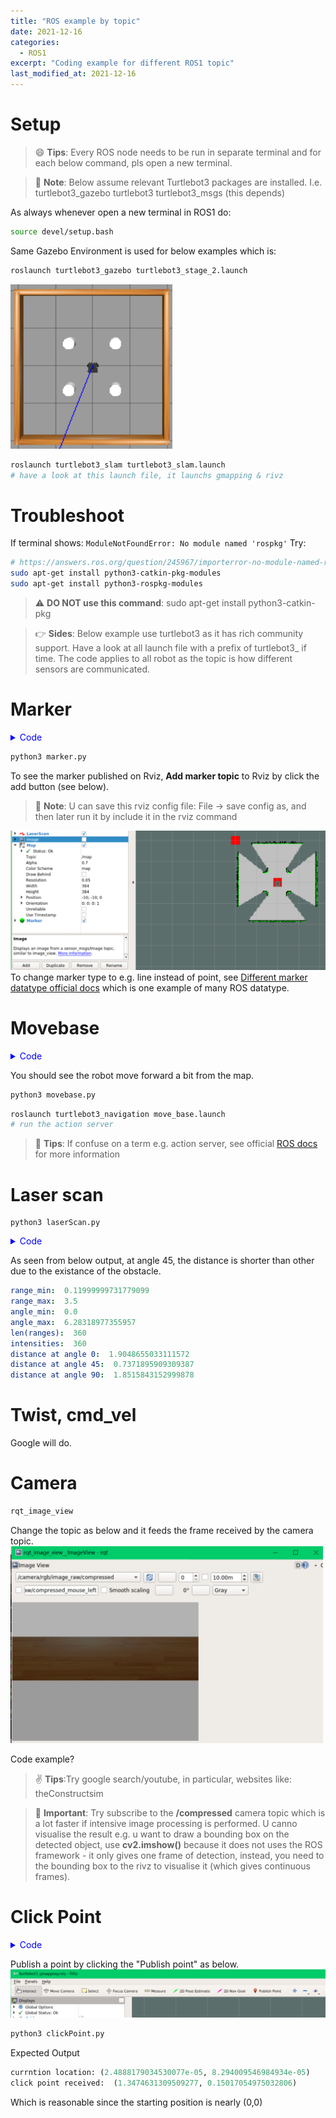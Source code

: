 ```yaml
---
title: "ROS example by topic"
date: 2021-12-16
categories:
  - ROS1
excerpt: "Coding example for different ROS1 topic"
last_modified_at: 2021-12-16
---
```


# Setup
> :smile: **Tips**: Every ROS node needs to be run in separate terminal and for each below command, pls open a new terminal.

> :gem: **Note**: Below assume relevant Turtlebot3 packages are installed. I.e. turtlebot3_gazebo turtlebot3 turtlebot3_msgs (this depends)  

As always whenever open a new terminal in ROS1 do:
```bash
source devel/setup.bash
```
Same Gazebo Environment is used for below examples which is:  

```bash 
roslaunch turtlebot3_gazebo turtlebot3_stage_2.launch
```
![map](/assets/images/ros/map.png)

```bash
roslaunch turtlebot3_slam turtlebot3_slam.launch
# have a look at this launch file, it launchs gmapping & rivz
```

# Troubleshoot
If terminal shows:  ``ModuleNotFoundError: No module named 'rospkg'`` Try:
```bash
# https://answers.ros.org/question/245967/importerror-no-module-named-rospkg-python3-solved/
sudo apt-get install python3-catkin-pkg-modules
sudo apt-get install python3-rospkg-modules
```
> :warning: **DO NOT use this command**: sudo apt-get install python3-catkin-pkg

> :point_right: **Sides**: Below example use turtlebot3 as it has rich community support. Have a look at all launch file with a prefix of turtlebot3_ if time. The code applies to all robot as the topic is how different sensors are communicated.

# Marker

<details>
<summary markdown="span" style="color:blue;">Code</summary>

{% highlight python %}


import rospy
from visualization_msgs.msg import Marker
from geometry_msgs.msg import Point


def print_points(points_list):
    """
    https://answers.ros.org/question/220943/publishing-marker-points-python/
    """
    pub = rospy.Publisher('visualization_marker', Marker, queue_size=1)
    rospy.loginfo('Publishing example line')
    
    rate = rospy.Rate(5)

    iterations = 0
    while not rospy.is_shutdown() and iterations <= 10:
        marker = Marker()
        marker.header.frame_id = "/map"

        marker.type = marker.POINTS
        marker.action = marker.ADD
        marker.pose.orientation.w = 1

        marker.points = points_list
        t = rospy.Duration()
        marker.lifetime = t
        marker.scale.x = 0.4
        marker.scale.y = 0.4
        marker.scale.z = 0.4
        marker.color.a = 1.0
        marker.color.r = 1.0

        pub.publish(marker)
        iterations += 1
        rate.sleep()

def print_line(points_list, rgb=(0,0,255), mid=0):
    
    pub_line_min_dist = rospy.Publisher('visualization_marker', Marker, queue_size=1)
    rospy.loginfo('Publishing example line')
    iteration = 0
    
    while not rospy.is_shutdown():
        if iteration >= 3:
            break
        marker = Marker()
        marker.id = mid
        marker.header.frame_id = "/map"
        marker.type = marker.LINE_STRIP
        marker.action = marker.ADD

        # marker scale
        marker.scale.x = 0.03
        marker.scale.y = 0.03
        marker.scale.z = 0.03

        # marker color
        marker.color.a = 1.0
        marker.color.r = rgb[0]
        marker.color.g = rgb[1]
        marker.color.b = rgb[2]

        # marker orientaiton
        marker.pose.orientation.x = 0.0
        marker.pose.orientation.y = 0.0
        marker.pose.orientation.z = 0.0
        marker.pose.orientation.w = 1.0

        # marker position
        marker.pose.position.x = 0.0
        marker.pose.position.y = 0.0
        marker.pose.position.z = 0.0
        t = rospy.Duration()
        marker.lifetime = t
        # marker line points
        marker.points = points_list
        
        # Publish the Marker
        pub_line_min_dist.publish(marker)
        iteration += 1
        rospy.sleep(0.5)
        
if __name__ == "__main__":
    rospy.init_node('marker_example')
    tmp = []
    # first point
    first_line_point = Point()
    first_line_point.x = 0.0
    first_line_point.y = 0.0
    first_line_point.z = 0.0
    tmp.append(first_line_point)
    # second point
    second_line_point = Point()
    second_line_point.x = 1.0
    second_line_point.y = 1.0
    second_line_point.z = 0.0
    # second point
    thrid = Point()
    thrid.x = 2.0
    thrid.y = 2.0
    thrid.z = 0.0
    tmp.append(thrid)
    
    print_points(tmp)
    # print_line(tmp)
{% endhighlight %}

</details>   

```bash
python3 marker.py
```
To see the marker published on Rviz, **Add marker topic** to Rviz by click the add button (see below). 
> :eyes: **Note**: U can save this rviz config file: File -> save config as, and then later run it by include it in the rviz command

![map](/assets/images/ros/marker.png)
To change marker type to e.g. line instead of point, see [Different marker datatype official docs](http://docs.ros.org/en/api/visualization_msgs/html/msg/Marker.html) which is one example of many ROS datatype.
# Movebase 
<details>
<summary markdown="span" style="color:blue;">Code</summary>

{% highlight python %}
"""
Acknowledgement: https://hotblackrobotics.github.io/en/blog/2018/01/29/action-client-py/#2-the-movebase-node
"""
import rospy
#Brings in the SimpleActionClient
import actionlib
#Brings in the .action file and messages used by the move base action
from move_base_msgs.msg import MoveBaseAction, MoveBaseGoal

def movebase_client():

   # Create an action client called "move_base" with action definition file "MoveBaseAction"
    client = actionlib.SimpleActionClient('move_base',MoveBaseAction)
 
   # Waits until the action server has started up and started listening for goals.
    client.wait_for_server()

   # Creates a new goal with the MoveBaseGoal constructor
    goal = MoveBaseGoal()
    goal.target_pose.header.frame_id = "map"
    goal.target_pose.header.stamp = rospy.Time.now()
   # Move 0.5 meters forward along the x axis of the "map" coordinate frame 
    goal.target_pose.pose.position.x = 0.5
   # No rotation of the mobile base frame w.r.t. map frame
    goal.target_pose.pose.orientation.w = 1.0

   # Sends the goal to the action server.
    client.send_goal(goal)
   # Waits for the server to finish performing the action.
    wait = client.wait_for_result()
   # If the result doesn't arrive, assume the Server is not available
    if not wait:
        rospy.logerr("Action server not available!")
        rospy.signal_shutdown("Action server not available!")
    else:
    # Result of executing the action
        return client.get_result()   

# If the python node is executed as main process (sourced directly)
if __name__ == '__main__':
    try:
       # Initializes a rospy node to let the SimpleActionClient publish and subscribe
        rospy.init_node('movebase_client_example')
        result = movebase_client()
        if result:
            rospy.loginfo("Goal execution done!")
    except rospy.ROSInterruptException:
        rospy.loginfo("Navigation test finished.")
{% endhighlight %}
</details>

You should see the robot move forward a bit from the map.
```bash
python3 movebase.py
```

```bash
roslaunch turtlebot3_navigation move_base.launch
# run the action server
```
> :muscle: **Tips**: If confuse on a term e.g. action server, see official [ROS docs](http://wiki.ros.org/Documentation) for more information


# Laser scan
```
python3 laserScan.py
```
<details>
<summary markdown="span" style="color:blue;">Code</summary>

{% highlight python %}
"""
Acknowledgement: This code example is by my lab tutor: Joshua Goncalves, from COMP3431
Link (dont recall if useful): https://www.youtube.com/watch?v=q3Dn5U3cSWk&feature=emb_logo&ab_channel=TheConstruct
"""
import rospy
from sensor_msgs.msg import LaserScan
from geometry_msgs.msg import Twist
from std_msgs.msg import Bool

def callback(msg):

    # Min/Max Range of the LIDAR in metres
    # 120mm ~ 3500mm approximately 
    print("range_min: ", msg.range_min)
    print("range_max: ", msg.range_max)

    # Min/Max Angle of the LIDAR in radians
    # 0 radians to 6.28 (0 degrees to 360 degree)
    # Accuracy of 1 degree or 0.017 radians
    print('angle_min: ', msg.angle_min)
    print('angle_max: ', msg.angle_max)

    # The ranges have 360 values, one for each degree
    # The ranges are the distance in metres of the detected objects at each degree
    #       If an object is closer than 0.1199 metres or further away than 3.5 metres, it will appear as 0.0
    #       Distance accuracy also degrades the further away it is, but you probably dont need to worry too much about this
    print('len(ranges): ', len(msg.ranges))

    # The intensities have 360 values, one for each degree
    # The intensities are basically the reflectivity of the surface that is hit
    #       Surfaces that are highly reflective will reflect the majority of the beam and have a high intensity (like a mirror)
    #       Surfaces that do not have high reflectivity will have low intensity (like some black, matte material)
    # This might be useful in detecting walls based on their reflectivity, but I'm not too sure how sensitive the intensity is
    #       or how obvious a wall will be. Otherwise it can probably be used to just confirm that you've actually found an
    #       object based on its intensity.
    print('intensities: ', len(msg.intensities))

    target_distance = 0.1 # 0.1m or 100mm
    target_intensity = 4800.0 # You'll need to confirm this against the wall to ensure it's correct
    laser_ranges = msg.ranges

    # From the wheel end going in an anti-clockwise direction
    print('distance at angle 0: ',laser_ranges[0])
    print('distance at angle 45: ',laser_ranges[44])
    print('distance at angle 90: ',laser_ranges[90])
    # print('distance at angle 180: ', laser_ranges[180])
    # print('distance at angle 270: ',laser_ranges[270])
    for i in range(3):
        print()
rospy.init_node('laser_scan_example')
sub = rospy.Subscriber('/scan', LaserScan, callback)
pub = rospy.Publisher('/cmd_vel', Twist, queue_size=2)
rospy.spin()

{% endhighlight %}
</details>

As seen from below output, at angle 45, the distance is shorter than other due to the existance of the obstacle.  
```yml
range_min:  0.11999999731779099
range_max:  3.5
angle_min:  0.0
angle_max:  6.28318977355957
len(ranges):  360
intensities:  360
distance at angle 0:  1.9048655033111572
distance at angle 45:  0.7371895909309387
distance at angle 90:  1.8515843152999878
```

# Twist, cmd_vel
Google will do.

# Camera 
```bash
rqt_image_view
```
Change the topic as below and it feeds the frame received by the camera topic.
<img src="/assets/images/ros/image.png" alt="drawing" width="500"/>


Code example? 
> :v: **Tips**:Try google search/youtube, in particular, websites like: theConstructsim

> :ocean: **Important**: Try subscribe to the **/compressed** camera topic which is a lot faster if intensive image processing is performed. U canno visualise the result e.g. u want to draw a bounding box on the detected object, use **cv2.imshow()** because it does not uses the ROS framework - it only gives one frame of detection, instead, you need to the bounding box to the rivz to visualise it (which gives continuous frames).

# Click Point

<details>
<summary markdown="span" style="color:blue;">Code</summary>

{% highlight python %}
import rospy
from nav_msgs.msg import Odometry
from geometry_msgs.msg import PointStamped
from std_msgs.msg import Bool
from std_msgs.msg import Int8

def receive_point(p):
    print("click a point on Rviz to begin")
    current_position = rospy.wait_for_message("/odom", Odometry)
    current_position = (current_position.pose.pose.position.x, current_position.pose.pose.position.y)
    
    click_points_received = (p.point.x, p.point.y)

    print("currntion location:", current_position)
    print("click point received: ",click_points_received)
    
def shut_down():
    rospy.loginfo("down")
    
if __name__=="__main__":
    rospy.init_node('click_point_example')
    rospy.Subscriber('/clicked_point', PointStamped, receive_point)
    rospy.on_shutdown(shut_down)
    rospy.spin()
{% endhighlight %}
</details>

Publish a point by clicking the "Publish point" as below.
![click point](/assets/images/ros/clickpoint.png)
```bash
python3 clickPoint.py
```
Expected Output
```py
currntion location: (2.4888179034530077e-05, 8.294009546984934e-05)
click point received:  (1.3474631309509277, 0.15017054975032806)
```
Which is reasonable since the starting position is nearly (0,0)






